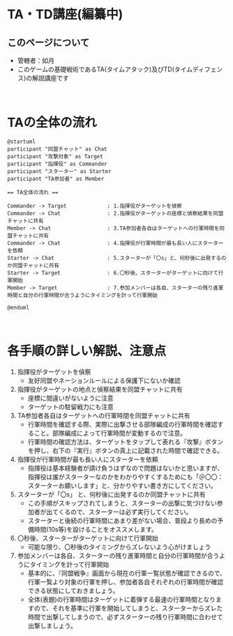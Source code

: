 # TA・TD講座(編纂中)

## このページについて
- 管轄者：如月
- このゲームの基礎戦術であるTA(タイムアタック)及びTD(タイムディフェンス)の解説講座です

<br>

# TAの全体の流れ

```uml
@startuml
participant "同盟チャット" as Chat
participant "攻撃対象" as Target
participant "指揮役" as Commander
participant "スターター" as Starter
participant "TA参加者" as Member

== TA全体の流れ ==

Commander -> Target				: 1.指揮役がターゲットを偵察
Commander -> Chat				: 2.指揮役がターゲットの座標と偵察結果を同盟チャットに共有
Member -> Chat					: 3.TA参加者各自はターゲットへの行軍時間を同盟チャットに共有
Commander -> Chat				: 4.指揮役が行軍時間が最も長い人にスターターを依頼
Starter -> Chat					: 5.スターターが「〇s」と、何秒後に出発するのか同盟チャットに共有
Starter -> Target				: 6.〇秒後、スターターがターゲットに向けて行軍開始
Member -> Target				: 7.参加メンバーは各自、スターターの残り進軍時間と自分の行軍時間が合うようにタイミングを計って行軍開始

@enduml
```

<br>

# 各手順の詳しい解説、注意点

1. 指揮役がターゲットを偵察
	* 友好同盟やネーションルールによる保護下にないか確認
2. 指揮役がターゲットの地点と偵察結果を同盟チャットに共有
	* 座標に間違いがないように注意
	* ターゲットの駐留戦力にも注意
3. TA参加者各自はターゲットへの行軍時間を同盟チャットに共有
	* 行軍時間を確認する際、実際に出撃させる部隊編成の行軍時間を確認すること。部隊編成によって行軍時間が変動するので注意。
	* 行軍時間の確認方法は、ターゲットをタップして表れる『攻撃』ボタンを押し、右下の『実行』ボタンの真上に記載された時間で確認できる。
4. 指揮役が行軍時間が最も長い人にスターターを依頼
	* 指揮役は基本経験者が請け負うはずなので問題はないかと思いますが、指揮役は誰がスターターなのかをわかりやすくするためにも「＠〇〇：スターターお願いします」と、分かりやすい書き方にしてください。
5. スターターが「〇s」 と、何秒後に出発するのか同盟チャットに共有
	* この手順がスキップされてしまうと、スターターの出撃に気づけない参加者が出てくるので、スターターは必ず実行してください。
	* スターターと後続の行軍時間にあまり差がない場合、普段より長めの予備時間(10s等)を設けることをオススメします。
6. 〇秒後、スターターがターゲットに向けて行軍開始
	* 可能な限り、〇秒後のタイミングからズレないよう心がけましょう
7. 参加メンバーは各自、スターターの残り進軍時間と自分の行軍時間が合うようにタイミングを計って行軍開始
	* 基本的に、『同盟戦争』画面から現在の行軍一覧状態が確認できるので、行軍一覧より対象の行軍を押し、参加者各自それぞれの行軍時間が確認できる状態にしておきましょう。
	* 全体(表題)の行軍時間はターゲットに着弾する最速の行軍時間となりますので、それを基準に行軍を開始してしまうと、スターターからズレた時間で出撃してしまうので、必ずスターターの残り行軍時間に合わせて出撃しましょう。
